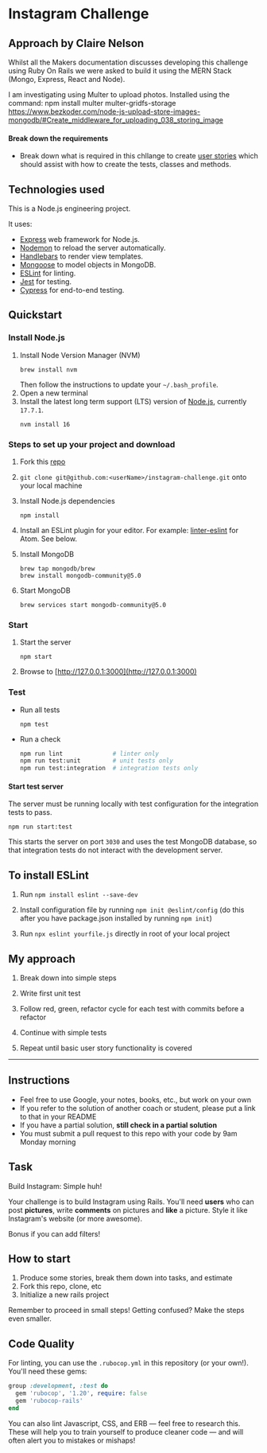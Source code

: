 Instagram Challenge
===================

## Approach by Claire Nelson

Whilst all the Makers documentation discusses developing this challenge using Ruby On Rails we were asked to build it using the MERN Stack (Mongo, Express, React and Node).

I am investigating using Multer to upload photos. Installed using the command: npm install multer multer-gridfs-storage
https://www.bezkoder.com/node-js-upload-store-images-mongodb/#Create_middleware_for_uploading_038_storing_image


#### Break down the requirements 

- Break down what is required in this chllange to create [user stories](https://github.com/nelsonclaire/instagram-challenge/blob/master/task_stories/user_stories.md) which should assist with how to create the tests, classes and methods.


## Technologies used

This is a Node.js engineering project.

It uses:

- [Express](https://expressjs.com/) web framework for Node.js.
- [Nodemon](https://nodemon.io/) to reload the server automatically.
- [Handlebars](https://handlebarsjs.com/) to render view templates.
- [Mongoose](https://mongoosejs.com) to model objects in MongoDB.
- [ESLint](https://eslint.org) for linting.
- [Jest](https://jestjs.io/) for testing.
- [Cypress](https://www.cypress.io/) for end-to-end testing.


## Quickstart

### Install Node.js

1. Install Node Version Manager (NVM)
   ```
   brew install nvm
   ```
   Then follow the instructions to update your `~/.bash_profile`.
2. Open a new terminal
3. Install the latest long term support (LTS) version of [Node.js](https://nodejs.org/en/), currently `17.7.1`.
   ```
   nvm install 16
   ```

### Steps to set up your project and download

1. Fork this [repo](https://github.com/nelsonclaire/instagram-challenge)

2. `git clone git@github.com:<userName>/instagram-challenge.git` onto your local machine
3. Install Node.js dependencies
   ```
   npm install
   ```
4. Install an ESLint plugin for your editor. For example: [linter-eslint](https://github.com/AtomLinter/linter-eslint) for Atom. See below.

5. Install MongoDB
   ```
   brew tap mongodb/brew
   brew install mongodb-community@5.0
   ```
6. Start MongoDB
   ```
   brew services start mongodb-community@5.0
   ```

### Start

1. Start the server
   ```
   npm start
   ```
2. Browse to [http://127.0.0.1:3000](http://127.0.0.1:3000)

### Test

- Run all tests
  ```
  npm test
  ```
- Run a check
  ```bash
  npm run lint              # linter only
  npm run test:unit         # unit tests only
  npm run test:integration  # integration tests only
  ```

#### Start test server

The server must be running locally with test configuration for the
integration tests to pass.

```
npm run start:test
```

This starts the server on port `3030` and uses the test MongoDB database,
so that integration tests do not interact with the development server.


## To install ESLint

1. Run `npm install eslint --save-dev`

2. Install configuration file by running `npm init @eslint/config` (do this after you have package.json installed by running `npm init`)

3. Run `npx eslint yourfile.js` directly in root of your local project

## My approach

1. Break down into simple steps 

2. Write first unit test 

3. Follow red, green, refactor cycle for each test with commits before a refactor

4. Continue with simple tests 

5. Repeat until basic user story functionality is covered




----------------------------------------------------------------------------------------------------------------------------------------------------


## Instructions

* Feel free to use Google, your notes, books, etc., but work on your own
* If you refer to the solution of another coach or student, please put a link to that in your README
* If you have a partial solution, **still check in a partial solution**
* You must submit a pull request to this repo with your code by 9am Monday morning

## Task

Build Instagram: Simple huh!

Your challenge is to build Instagram using Rails. You'll need **users** who can post **pictures**, write **comments** on pictures and **like** a picture. Style it like Instagram's website (or more awesome).

Bonus if you can add filters!

## How to start

1. Produce some stories, break them down into tasks, and estimate
2. Fork this repo, clone, etc
3. Initialize a new rails project

Remember to proceed in small steps! Getting confused? Make the steps even smaller.

## Code Quality

For linting, you can use the `.rubocop.yml` in this repository (or your own!).
You'll need these gems:

```ruby
group :development, :test do
  gem 'rubocop', '1.20', require: false
  gem 'rubocop-rails'
end
```

You can also lint Javascript, CSS, and ERB — feel free to research this. These
will help you to train yourself to produce cleaner code — and will often alert
you to mistakes or mishaps!
